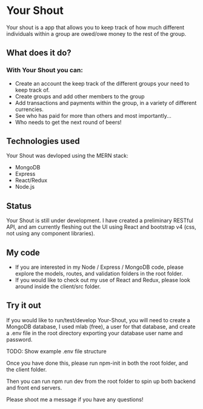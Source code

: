 # Your Shout
Your shout is a app that allows you to keep track of how much different individuals within a group are owed/owe money to the rest of the group.

## What does it do?
### With Your Shout you can:
* Create an account the keep track of the different groups your need to keep track of.
* Create groups and add other members to the group
* Add transactions and payments within the group, in a variety of different currencies.
* See who has paid for more than others
and most importantly...
* Who needs to get the next round of beers!

## Technologies used
Your Shout was devloped using the MERN stack:
* MongoDB
* Express 
* React/Redux
* Node.js

## Status
Your Shout is still under development. I have created a preliminary RESTful API, and am currently fleshing out the UI using React and bootstrap v4 (css, not using any component libraries).

## My code
* If you are interested in my Node / Express / MongoDB code, please explore the models, routes, and validation folders in the root folder.
* If you would like to check out my use of React and Redux, please look around inside the client/src folder.


## Try it out
If you would like to run/test/develop Your-Shout, you will need to create a MongoDB database, I used mlab (free), a user for that database, and create a .env file in the root directory exporting your database user name and password.

TODO: Show example .env file structure

Once you have done this, please run npm-init in both the root folder, and the client folder.

Then you can run npm run dev from the root folder to spin up both backend and front end servers.

Please shoot me a message if you have any questions!




